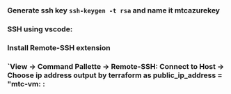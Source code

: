 ### Generate ssh key `ssh-keygen -t rsa` and name it mtcazurekey

### SSH using vscode:
### Install Remote-SSH extension
### `View -> Command Pallette -> Remote-SSH: Connect to Host -> Choose ip address output by terraform as public_ip_address = "mtc-vm: <ip>:
